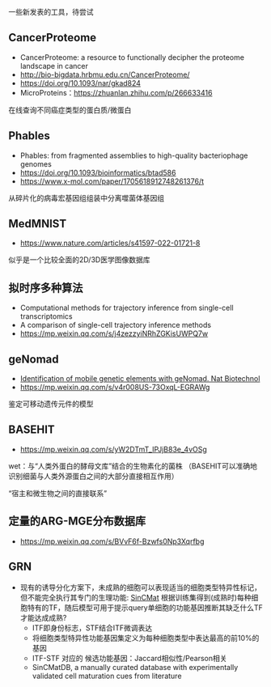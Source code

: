 
一些新发表的工具，待尝试


## CancerProteome
* CancerProteome: a resource to functionally decipher the proteome landscape in cancer
* http://bio-bigdata.hrbmu.edu.cn/CancerProteome/
* https://doi.org/10.1093/nar/gkad824
* MicroProteins：https://zhuanlan.zhihu.com/p/266633416

在线查询不同癌症类型的蛋白质/微蛋白


## Phables
* Phables: from fragmented assemblies to high-quality bacteriophage genomes
* https://doi.org/10.1093/bioinformatics/btad586
* https://www.x-mol.com/paper/1705618912748261376/t


从碎片化的病毒宏基因组组装中分离噬菌体基因组

## MedMNIST
* https://www.nature.com/articles/s41597-022-01721-8

似乎是一个比较全面的2D/3D医学图像数据库



## 拟时序多种算法
* Computational methods for trajectory inference from single-cell transcriptomics
* A comparison of single-cell trajectory inference methods
* https://mp.weixin.qq.com/s/j4zezzyiNRhZGKisUWPQ7w


## geNomad
* [Identification of mobile genetic elements with geNomad. Nat Biotechnol](https://doi.org/10.1038/s41587-023-01953-y)
* https://mp.weixin.qq.com/s/v4r008US-73OxqL-EGRAWg

鉴定可移动遗传元件的模型

## BASEHIT
* https://mp.weixin.qq.com/s/yW2DTmT_IPJjB83e_4vOSg

wet：与“人类外蛋白的酵母文库”结合的生物素化的菌株 （BASEHIT可以准确地识别细菌与人类外源蛋白之间的大部分直接相互作用）

“宿主和微生物之间的直接联系”


## 定量的ARG-MGE分布数据库
* https://mp.weixin.qq.com/s/BVvF6f-Bzwfs0Np3Xqrfbg



## GRN
* 现有的诱导分化方案下，未成熟的细胞可以表现适当的细胞类型特异性标记，但不能完全执行其专门的生理功能: [SinCMat](https://www.cell.com/stem-cell-reports/fulltext/S2213-6711(23)00499-X) 根据训练集得到(成熟时)每种细胞特有的TF，随后模型可用于提示query单细胞的功能基因推断其缺乏什么TF才能达成成熟?
    - ITF即身份标志，STF结合ITF微调表达
    - 将细胞类型特异性功能基因集定义为每种细胞类型中表达最高的前10%的基因
    - ITF-STF 对应的 候选功能基因：Jaccard相似性/Pearson相关
    - SinCMatDB, a manually curated database with experimentally validated cell maturation cues from literature


